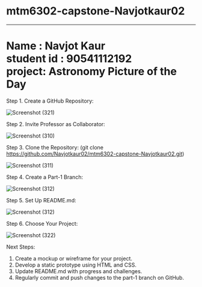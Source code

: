 # mtm6302-capstone-Navjotkaur02
 <hr><h1>Name : Navjot Kaur<br>student id : 90541112192<br>project: Astronomy Picture of the Day </h1> 
 Step 1. Create a GitHub Repository:
 
 ![Screenshot (321)](https://github.com/Navjotkaur02/mtm6302-capstone-Navjotkaur02/assets/134635232/d3d30486-b106-40cd-b4c9-ddf6c062aff5) 

 
 Step 2. Invite Professor as Collaborator:
 
 ![Screenshot (310)](https://github.com/Navjotkaur02/mtm6302-capstone-Navjotkaur02/assets/134635232/185a72b0-9d93-42da-8157-aebc672fb9f9) 
 
 Step 3. Clone the Repository: 
  (git clone https://github.com/Navjotkaur02/mtm6302-capstone-Navjotkaur02.git)

 ![Screenshot (311)](https://github.com/Navjotkaur02/mtm6302-capstone-Navjotkaur02/assets/134635232/be95cd03-1277-4da3-aa41-ffa98bd9c8b1)
 
 Step 4. Create a Part-1 Branch:
 
 ![Screenshot (312)](https://github.com/Navjotkaur02/mtm6302-capstone-Navjotkaur02/assets/134635232/4d6b3d68-9646-4aeb-8fbd-6f91e62cfcff) 
 
 Step 5. Set Up README.md:
 
 ![Screenshot (312)](https://github.com/Navjotkaur02/mtm6302-capstone-Navjotkaur02/assets/134635232/bc2d7d07-b14d-4d92-824a-b076a638b2b8) 
 
 Step 6. Choose Your Project:
 
 ![Screenshot (322)](https://github.com/Navjotkaur02/mtm6302-capstone-Navjotkaur02/assets/134635232/f495227b-656a-4abe-ba4f-3753fdfae418) 
 
 Next Steps:
 1. Create a mockup or wireframe for your project.
 2. Develop a static prototype using HTML and CSS.
 3. Update README.md with progress and challenges.
 4. Regularly commit and push changes to the part-1 branch on GitHub.

